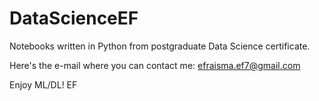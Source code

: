# DataScienceEF
Notebooks written in Python from postgraduate Data Science certificate.

Here's the e-mail where you can contact me: efraisma.ef7@gmail.com

Enjoy ML/DL!
EF
